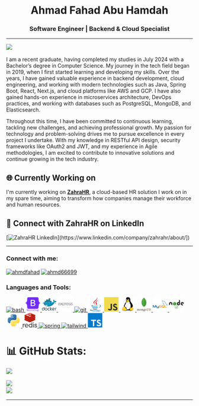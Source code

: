 <h1 align="center">Ahmad Fahad Abu Hamdah</h1>
<h3 align="center">Software Engineer | Backend & Cloud Specialist</h3>

---
[![](https://visitcount.itsvg.in/api?id=AhmdFahad&icon=5&color=0)](https://visitcount.itsvg.in)

I am a recent graduate, having completed my studies in July 2024 with a Bachelor’s degree in Computer Science. My journey in the tech field began in 2019, when I first started learning and developing my skills. Over the years, I have gained valuable experience in backend development, cloud engineering, and working with modern technologies such as Java, Spring Boot, React, Next.js, and cloud platforms like AWS and GCP. I have also gained hands-on experience in microservices architecture, DevOps practices, and working with databases such as PostgreSQL, MongoDB, and Elasticsearch.

Throughout this time, I have been committed to continuous learning, tackling new challenges, and achieving professional growth. My passion for technology and problem-solving drives me to pursue excellence in every project I undertake. With my knowledge in RESTful API design, security frameworks like OAuth2 and JWT, and my experience in Agile methodologies, I am excited to contribute to innovative solutions and continue growing in the tech industry.

## 🌐 Currently Working on
I'm currently working on **[ZahraHR](https://www.zahrahr.cloud/)**, a cloud-based HR solution I work on in my spare time, aiming to transform how companies manage their workforce and human resources. 

## 🔗 Connect with ZahraHR on LinkedIn
[![ZahraHR LinkedIn]([https://upload.wikimedia.org/wikipedia/commons/0/06/LinkedIn_Logo_2013.svg](https://raw.githubusercontent.com/rahuldkjain/github-profile-readme-generator/master/src/images/icons/Social/linked-in-alt.svg))](https://www.linkedin.com/company/zahrahr/about/])

---
<h3 align="left">Connect with me:</h3>
<p align="left">
<a href="https://linkedin.com/in/ahmdfahad" target="blank"><img align="center" src="https://raw.githubusercontent.com/rahuldkjain/github-profile-readme-generator/master/src/images/icons/Social/linked-in-alt.svg" alt="ahmdfahad" height="30" width="40" /></a>
<a href="https://www.leetcode.com/ahmd66699" target="blank"><img align="center" src="https://raw.githubusercontent.com/rahuldkjain/github-profile-readme-generator/master/src/images/icons/Social/leet-code.svg" alt="ahmd66699" height="30" width="40" /></a>
</p>

<h3 align="left">Languages and Tools:</h3>
<p align="left"> <a href="https://www.gnu.org/software/bash/" target="_blank" rel="noreferrer"> <img src="https://www.vectorlogo.zone/logos/gnu_bash/gnu_bash-icon.svg" alt="bash" width="40" height="40"/> </a> <a href="https://getbootstrap.com" target="_blank" rel="noreferrer"> <img src="https://raw.githubusercontent.com/devicons/devicon/master/icons/bootstrap/bootstrap-plain-wordmark.svg" alt="bootstrap" width="40" height="40"/> </a> <a href="https://www.docker.com/" target="_blank" rel="noreferrer"> <img src="https://raw.githubusercontent.com/devicons/devicon/master/icons/docker/docker-original-wordmark.svg" alt="docker" width="40" height="40"/> </a> <a href="https://expressjs.com" target="_blank" rel="noreferrer"> <img src="https://raw.githubusercontent.com/devicons/devicon/master/icons/express/express-original-wordmark.svg" alt="express" width="40" height="40"/> </a> <a href="https://git-scm.com/" target="_blank" rel="noreferrer"> <img src="https://www.vectorlogo.zone/logos/git-scm/git-scm-icon.svg" alt="git" width="40" height="40"/> </a> <a href="https://www.java.com" target="_blank" rel="noreferrer"> <img src="https://raw.githubusercontent.com/devicons/devicon/master/icons/java/java-original.svg" alt="java" width="40" height="40"/> </a> <a href="https://developer.mozilla.org/en-US/docs/Web/JavaScript" target="_blank" rel="noreferrer"> <img src="https://raw.githubusercontent.com/devicons/devicon/master/icons/javascript/javascript-original.svg" alt="javascript" width="40" height="40"/> </a> <a href="https://www.linux.org/" target="_blank" rel="noreferrer"> <img src="https://raw.githubusercontent.com/devicons/devicon/master/icons/linux/linux-original.svg" alt="linux" width="40" height="40"/> </a> <a href="https://www.mongodb.com/" target="_blank" rel="noreferrer"> <img src="https://raw.githubusercontent.com/devicons/devicon/master/icons/mongodb/mongodb-original-wordmark.svg" alt="mongodb" width="40" height="40"/> </a> <a href="https://www.mysql.com/" target="_blank" rel="noreferrer"> <img src="https://raw.githubusercontent.com/devicons/devicon/master/icons/mysql/mysql-original-wordmark.svg" alt="mysql" width="40" height="40"/> </a> <a href="https://nodejs.org" target="_blank" rel="noreferrer"> <img src="https://raw.githubusercontent.com/devicons/devicon/master/icons/nodejs/nodejs-original-wordmark.svg" alt="nodejs" width="40" height="40"/> </a> <a href="https://www.python.org" target="_blank" rel="noreferrer"> <img src="https://raw.githubusercontent.com/devicons/devicon/master/icons/python/python-original.svg" alt="python" width="40" height="40"/> </a>  <a href="https://redis.io" target="_blank" rel="noreferrer"> <img src="https://raw.githubusercontent.com/devicons/devicon/master/icons/redis/redis-original-wordmark.svg" alt="redis" width="40" height="40"/> </a> <a href="https://spring.io/" target="_blank" rel="noreferrer"> <img src="https://www.vectorlogo.zone/logos/springio/springio-icon.svg" alt="spring" width="40" height="40"/> </a> <a href="https://tailwindcss.com/" target="_blank" rel="noreferrer"> <img src="https://www.vectorlogo.zone/logos/tailwindcss/tailwindcss-icon.svg" alt="tailwind" width="40" height="40"/> </a> <a href="https://www.typescriptlang.org/" target="_blank" rel="noreferrer"> <img src="https://raw.githubusercontent.com/devicons/devicon/master/icons/typescript/typescript-original.svg" alt="typescript" width="40" height="40"/> </a> </p>

# 📊 GitHub Stats:
![](https://github-readme-stats.vercel.app/api/top-langs/?username=AhmdFahad&theme=blueberry&hide_border=false&include_all_commits=true&count_private=true&layout=compact)

![](https://github-readme-stats.vercel.app/api?username=AhmdFahad&theme=blueberry&hide_border=false&include_all_commits=true&count_private=true)<br/>
![](https://github-readme-streak-stats.herokuapp.com/?user=AhmdFahad&theme=blueberry&hide_border=false)<br/>

----
<div align=center>
<!-- 
![dino](https://gitee.com/skykeyjoker/PicCloud/raw/master/img/dino.gif)
-->
</div>

